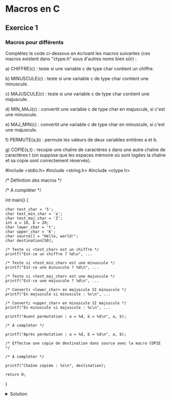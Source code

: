 # Macros en C

## Exercice 1

### Macros pour différents

Complétez le code ci-dessous en écrivant les macros suivantes (ces macros
existent dans "ctype.h" sous d'autres noms bien sûr) :

a) CHIFFRE(c) : teste si une variable c de type char contient un chiffre.

b) MINUSCULE(c) : teste si une variable c de type char contient une minuscule.

c) MAJUSCULE(c) : teste si une variable c de type char contient une majuscule.

d) MIN_MAJ(c) : convertit une variable c de type char en majuscule, si c'est une minuscule.

e) MAJ_MIN(c) : convertit une variable c de type char en minuscule, si c'est une majuscule.

f) PERMUTE(a,b) : permute les valeurs de deux variables entières a et b.

g) COPIE(s,t) : recopie une chaîne de caractères s dans une autre chaîne de caractères t (on suppose que les espaces mémoire où sont logées la chaîne et sa copie sont correctement réservés).


#include <stdio.h>
#include <string.h>
#include <ctype.h>

/* Définition des macros */

/* A compléter */

int main() {

    char test_char = '5';
    char test_min_char = 'a';
	char test_maj_char = 'Z';
	int a = 10, b = 20;
	char lower_char = 't';
	char upper_char = 'K';
	char source[] = "Hello, world!";
    char destination[50];

	/* Teste si <test_char> est un chiffre */
    printf("Est-ce un chiffre ? %d\n", ...

	/* Teste si <test_min_char> est une minuscule */
    printf("Est-ce une minuscule ? %d\n", ...

	/* Teste si <test_maj_char> est une majuscule */
    printf("Est-ce une majuscule ? %d\n", ...

	/* Converti <lower_char> en majuscule SI minuscule */
    printf("En majuscule si minuscule : %c\n", ...

	/* Converti <upper_char> en minuscule SI majuscule */
    printf("En minuscule si majuscule : %c\n", ...

    printf("Avant permutation : a = %d, b = %d\n", a, b);

	/* A compléter */

    printf("Après permutation : a = %d, b = %d\n", a, b);

	/* Effectue une copie de destination dans source avec la macro COPIE */

	/* A compléter */

    printf("Chaîne copiée : %s\n", destination);

    return 0;
}





<details>
<summary>Solution</summary>

~~~
 
#include <stdio.h>
#include <string.h>
#include <ctype.h>

/* Définition des macros */
#define CHIFFRE(c) (isdigit((unsigned char)(c)) != 0)

#define MINUSCULE(c) (islower((unsigned char)(c)) != 0)

#define MAJUSCULE(c) (isupper((unsigned char)(c)) != 0)

#define MIN_MAJ(c) (MINUSCULE(c) ? toupper((unsigned char)(c)) : (c))

#define MAJ_MIN(c) (MAJUSCULE(c) ? tolower((unsigned char)(c)) : (c))

#define PERMUTE(a, b) \
    do { \
        typeof(a) _temp = (a); \
        (a) = (b); \
        (b) = _temp; \
    } while (0)


#define COPIE(s, t) \
    do { \
        strcpy((t), (s)); \
    } while (0)

int main() {

    char test_char = '5';
    char test_min_char = 'a';
   	char test_maj_char = 'Z';
	int a = 10, b = 20;
	char lower_char = 't';
	char upper_char = 'K';
	char source[] = "Hello, world!";
    char destination[50];

	/* Teste si <test_char> est un chiffre */
    printf("Est-ce un chiffre ? %d\n", CHIFFRE(test_char));

	/* Teste si <test_min_char> est une minuscule */
    printf("Est-ce une minuscule ? %d\n", MINUSCULE(test_min_char));

	/* Teste si <test_maj_char> est une majuscule */
    printf("Est-ce une majuscule ? %d\n", MAJUSCULE(test_maj_char));

	/* Converti <lower_char> en majuscule SI minuscule */
    printf("En majuscule si minuscule : %c\n", MIN_MAJ(lower_char));

	/* Converti <upper_char> en minuscule SI majuscule */
    printf("En minuscule si majuscule : %c\n", MAJ_MIN(upper_char));

    printf("Avant permutation : a = %d, b = %d\n", a, b);

    PERMUTE(a, b);

    printf("Après permutation : a = %d, b = %d\n", a, b);
	/* Effectue une copie de destination dans source avec la macro COPIE */

    COPIE(source, destination);

    printf("Chaîne copiée : %s\n", destination);

    return 0;
}

~~~

</details>
